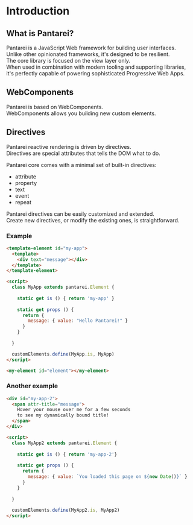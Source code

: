 # Introduction

## What is Pantarei?

Pantarei is a JavaScript Web framework for building user interfaces.  
Unlike other opinionated frameworks, it's designed to be resilient.  
The core library is focused on the view layer only.  
When used in combination with modern tooling and supporting libraries,  
it's perfectly capable of powering sophisticated Progressive Web Apps.  

## WebComponents

Pantarei is based on WebComponents.  
WebComponents allows you building new custom elements.  

## Directives

Pantarei reactive rendering is driven by directives.  
Directives are special attributes that tells the DOM what to do.  

Pantarei core comes with a minimal set of built-in directives:
- attribute
- property
- text
- event
- repeat

Pantarei directives can be easily customized and extended.  
Create new directives, or modify the existing ones, is straightforward.  

### Example

```html
<template-element id="my-app">
  <template>
    <div text="message"></div>
  </template>
</template-element>

<script>
  class MyApp extends pantarei.Element {
    
    static get is () { return 'my-app' } 
    
    static get props () {
      return {
        message: { value: "Hello Pantarei!" }
      }
    }
    
  }

  customElements.define(MyApp.is, MyApp)
</script>
```

```html
<my-element id="element"></my-element>
```

### Another example

```html
<div id="my-app-2">
  <span attr-title="message">
    Hover your mouse over me for a few seconds
    to see my dynamically bound title!
  </span>
</div>

<script>
  class MyApp2 extends pantarei.Element {
    
    static get is () { return 'my-app-2'}
    
    static get props () {
      return {
        message: { value: `You loaded this page on ${new Date()}` }
      }
    }
    
  }
  
  customElements.define(MyApp2.is, MyApp2)
</script>
```
